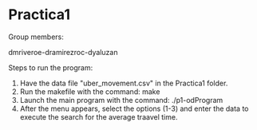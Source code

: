 # Practica1

Group members:

dmriveroe-dramirezroc-dyaluzan

Steps to run the program:

1. Have the data file "uber_movement.csv" in the Practica1 folder.
2. Run the makefile with the command: make
3. Launch the main program with the command: ./p1-odProgram
4. After the menu appears, select the options (1-3) and enter the data to execute the search for the average traavel time.